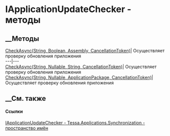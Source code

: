 # IApplicationUpdateChecker - методы
##  __Методы
[CheckAsync(String, Boolean, Assembly,
CancellationToken)](M_Tessa_Applications_Synchronization_IApplicationUpdateChecker_CheckAsync.htm)|
Осуществляет проверку обновления приложения  
---|---  
[CheckAsync(String, Nullable<Boolean>, String,
CancellationToken)](M_Tessa_Applications_Synchronization_IApplicationUpdateChecker_CheckAsync_1.htm)|
Осуществляет проверку обновления приложения  
[CheckAsync(String, Nullable<Boolean>, ApplicationPackage,
CancellationToken)](M_Tessa_Applications_Synchronization_IApplicationUpdateChecker_CheckAsync_2.htm)|
Осуществляет проверку обновления приложения  
## __См. также
#### Ссылки
[IApplicationUpdateChecker -
](T_Tessa_Applications_Synchronization_IApplicationUpdateChecker.htm)
[Tessa.Applications.Synchronization - пространство
имён](N_Tessa_Applications_Synchronization.htm)
